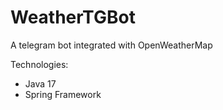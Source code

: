 # WeatherTGBot
A telegram bot integrated with OpenWeatherMap

Technologies:
- Java 17
- Spring Framework
